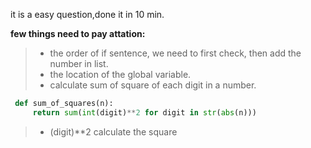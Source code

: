 it is a easy question,done it in 10 min.

**few things need to pay attation:**
>+ the order of if sentence, we need to first check, then add the number in list.
>+ the location of the global variable.
>+ calculate sum of square of each digit in a number.
 ```python 
  def sum_of_squares(n):
      return sum(int(digit)**2 for digit in str(abs(n)))
```
>+ (digit)**2 calculate the square